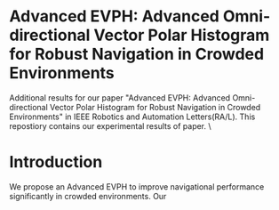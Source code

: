 # Advanced EVPH: Advanced Omni-directional Vector Polar Histogram for Robust Navigation in Crowded Environments

Additional results for our paper "Advanced EVPH: Advanced Omni-directional Vector Polar Histogram for Robust Navigation in Crowded Environments" in IEEE Robotics and Automation Letters(RA/L). This repostiory contains our experimental results of paper. \

# Introduction
We propose an Advanced EVPH to improve navigational performance significantly in crowded environments. Our 
